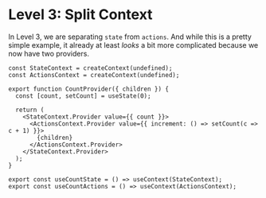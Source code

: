 # Level 3: Split Context

In Level 3, we are separating `state` from `actions`. And while this is a pretty
simple example, it already at least *looks* a bit more complicated because we
now have two providers.

```tsx
const StateContext = createContext(undefined);
const ActionsContext = createContext(undefined);

export function CountProvider({ children }) {
  const [count, setCount] = useState(0);

  return (
    <StateContext.Provider value={{ count }}>
      <ActionsContext.Provider value={{ increment: () => setCount(c => c + 1) }}>
        {children}
      </ActionsContext.Provider>
    </StateContext.Provider>
  );
}

export const useCountState = () => useContext(StateContext);
export const useCountActions = () => useContext(ActionsContext);
```